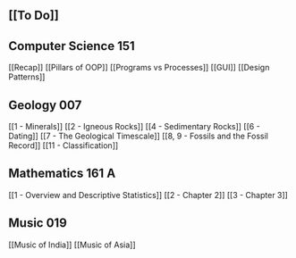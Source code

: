 ## [[To Do]]
## Computer Science 151
[[Recap]]
[[Pillars of OOP]]
[[Programs vs Processes]]
[[GUI]]
[[Design Patterns]]
## Geology 007
[[1 - Minerals]]
[[2 - Igneous Rocks]]
[[4 - Sedimentary Rocks]]
[[6 - Dating]]
[[7 - The Geological Timescale]]
[[8, 9 - Fossils and the Fossil Record]]
[[11 - Classification]]
## Mathematics 161 A
[[1 - Overview and Descriptive Statistics]]
[[2 - Chapter 2]]
[[3 - Chapter 3]]
## Music 019
[[Music of India]]
[[Music of Asia]]